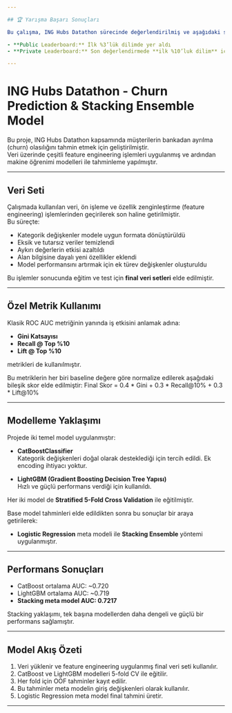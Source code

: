 ```yaml
---

## 🏆 Yarışma Başarı Sonuçları

Bu çalışma, ING Hubs Datathon sürecinde değerlendirilmiş ve aşağıdaki sıralama sonuçlarını elde etmiştir:

- **Public Leaderboard:** İlk %3’lük dilimde yer aldı
- **Private Leaderboard:** Son değerlendirmede **ilk %10’luk dilim** içinde konumlandı

---
```


# ING Hubs Datathon - Churn Prediction & Stacking Ensemble Model

Bu proje, ING Hubs Datathon kapsamında müşterilerin bankadan ayrılma (churn) olasılığını tahmin etmek için geliştirilmiştir.  
Veri üzerinde çeşitli feature engineering işlemleri uygulanmış ve ardından makine öğrenimi modelleri ile tahminleme yapılmıştır.

---

## Veri Seti

Çalışmada kullanılan veri, ön işleme ve özellik zenginleştirme (feature engineering) işlemlerinden geçirilerek son haline getirilmiştir.  
Bu süreçte:

- Kategorik değişkenler modele uygun formata dönüştürüldü
- Eksik ve tutarsız veriler temizlendi
- Aykırı değerlerin etkisi azaltıldı
- Alan bilgisine dayalı yeni özellikler eklendi
- Model performansını artırmak için ek türev değişkenler oluşturuldu

Bu işlemler sonucunda eğitim ve test için **final veri setleri** elde edilmiştir.

---

## Özel Metrik Kullanımı

Klasik ROC AUC metriğinin yanında iş etkisini anlamak adına:

- **Gini Katsayısı**
- **Recall @ Top %10**
- **Lift @ Top %10**

metrikleri de kullanılmıştır.

Bu metriklerin her biri baseline değere göre normalize edilerek aşağıdaki bileşik skor elde edilmiştir:
Final Skor = 0.4 * Gini + 0.3 * Recall@10% + 0.3 * Lift@10%

---

## Modelleme Yaklaşımı

Projede iki temel model uygulanmıştır:

- **CatBoostClassifier**  
  Kategorik değişkenleri doğal olarak desteklediği için tercih edildi. Ek encoding ihtiyacı yoktur.

- **LightGBM (Gradient Boosting Decision Tree Yapısı)**  
  Hızlı ve güçlü performans verdiği için kullanıldı.

Her iki model de **Stratified 5-Fold Cross Validation** ile eğitilmiştir.

Base model tahminleri elde edildikten sonra bu sonuçlar bir araya getirilerek:

- **Logistic Regression** meta modeli ile **Stacking Ensemble** yöntemi uygulanmıştır.

---

## Performans Sonuçları

- CatBoost ortalama AUC: ~0.720
- LightGBM ortalama AUC: ~0.719
- **Stacking meta model AUC: 0.7217**

Stacking yaklaşımı, tek başına modellerden daha dengeli ve güçlü bir performans sağlamıştır.

---

## Model Akış Özeti

1. Veri yüklenir ve feature engineering uygulanmış final veri seti kullanılır.
2. CatBoost ve LightGBM modelleri 5-fold CV ile eğitilir.
3. Her fold için OOF tahminler kayıt edilir.
4. Bu tahminler meta modelin giriş değişkenleri olarak kullanılır.
5. Logistic Regression meta model final tahmini üretir.

---

